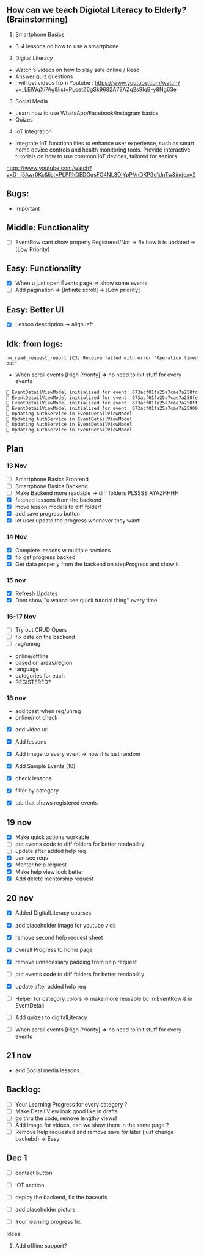 ## How can we teach Digiotal Literacy to Elderly? (Brainstorming)


1. Smartphone Basics 
* 3-4 lessons on how to use a smartphone 
2. Digital Literacy 
* Watch 5 videos on how to stay safe online / Read 
* Answer quiz questions
* I will get videos from Youtube : https://www.youtube.com/watch?v=_LElWqXi7Ag&list=PLcetZ6gSk9682A7ZAZq2s9IqB-y8Ng63e
3. Social Media 
* Learn how to use WhatsApp/Facebook/Instagram basics 
* Quizes
4. IoT Integration 
* Integrate IoT functionalities to enhance user experience, such as smart home device controls
and health monitoring tools. Provide interactive tutorials on how to use common IoT devices, tailored for seniors.

https://www.youtube.com/watch?v=D_jj5Awr0Kc&list=PLPRhQEDGqsFC4NL3DiYpPVnDKP9o1dnTw&index=2

## Bugs:

- Important

## Middle: Functionality
- [ ] EventRow cant show properly Registered/Not -> fix how it is updated => [Low Priority]

## Easy: Functionality
- [x] When u just open Events page => show some events
- [ ] Add pagination => [Infinite scroll] => [Low priority]

## Easy: Better UI
- [x] Lesson description -> align left

## Idk: from logs:

```
nw_read_request_report [C3] Receive failed with error "Operation timed out"

```
- When scroll events [High Priority] => no need to init stuff for every events
```
🔄 EventDetailViewModel initialized for event: 673acf01fa25a7cae7a258fd
🔄 EventDetailViewModel initialized for event: 673acf01fa25a7cae7a258fe
🔄 EventDetailViewModel initialized for event: 673acf01fa25a7cae7a258ff
🔄 EventDetailViewModel initialized for event: 673acf01fa25a7cae7a25900
🔄 Updating AuthService in EventDetailViewModel
🔄 Updating AuthService in EventDetailViewModel
🔄 Updating AuthService in EventDetailViewModel
🔄 Updating AuthService in EventDetailViewModel
```

## Plan 

### 13 Nov 
- [ ] Smartphone Basics Frontend
- [ ] Smartphone Basics Backend
- [ ] Make Backend more readable -> diff folders PLSSSS AYAZHHHH
- [x] fetched lessons from the backend
- [x] move lesson models to diff folder!
- [x] add save progress button
- [x] let user update the progress whenever they want!

### 14 Nov

- [x] Complete lessons w multiple sections
- [x] fix get progress backed
- [x] Get data properly from the backend on stepProgress and show it 

### 15 nov
- [x] Refresh Updates
- [x] Dont show "u wanna see quick tutorial thing" every time 

### 16-17 Nov
- [ ] Try out CRUD Opers
- [ ] fix date on the backend
- [ ] reg/unreg
- online/offline
- based on areas/region
- language
- categories for each
- REGISTERED?

### 18 nov
- add toast when reg/unreg 
- online/not check
- [x] add video url
- [x] Add lessons
- [x] Add image to every event -> now it is just random
- [x] Add Sample Events (10)
- [x] check lessons
- [x] filter by category
- [x] tab that shows registered events


## 19 nov
- [x] Make quick actions workable
- [ ] put events code to diff folders for better readability
- [ ] update after added help req 
- [x] can see reqs
- [x] Mentor help request
- [x] Make help view look better
- [x] Add delete mentorship request

## 20 nov
- [x] Added DigitalLiteracy courses 
- [x] add placeholder image for youtube vids
- [x] remove second help request sheet
- [x] overall Progress to home page
- [x] remove unnecessary padding from help request
- [ ] put events code to diff folders for better readability
- [x] update after added help req 
- [ ] Helper for category colors -> make more reusable bc in EventRow & in EventDetail
- [ ] Add quizes to digitalLiteracy
- [ ] When scroll events [High Priority] => no need to init stuff for every events


## 21 nov
- add Social media lessons

## Backlog:
- [ ] Your Learning Progress for every category ?
- [ ] Make Detail View look good like in drafts
- [ ] go thru the code, remove lengthy views!
- [ ] Add image for vidoes, can we show them in the same page ?
- [ ] Remove help requested and remove save for later (just change backebd) -> Easy 

## Dec 1

- [ ] contact button
- [ ] IOT section
- [ ] deploy the backend, fix the baseurls
- [ ] add placeholder picture
- [ ] Your learning progress fix 


Ideas:
1. Add offline support?


